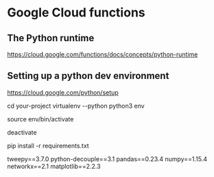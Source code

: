 # Google Cloud functions

## The Python runtime
https://cloud.google.com/functions/docs/concepts/python-runtime

## Setting up a python dev environment
https://cloud.google.com/python/setup

cd your-project
virtualenv --python python3 env

source env/bin/activate

deactivate


pip install -r requirements.txt

tweepy==3.7.0
python-decouple==3.1
pandas==0.23.4
numpy==1.15.4
networkx==2.1
matplotlib==2.2.3
